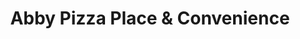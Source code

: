---
title: "Abby Pizza Place & Convenience"
url: /abbotsford/abby-pizza-place-und-convenience/
shop: Lebensmittel
---